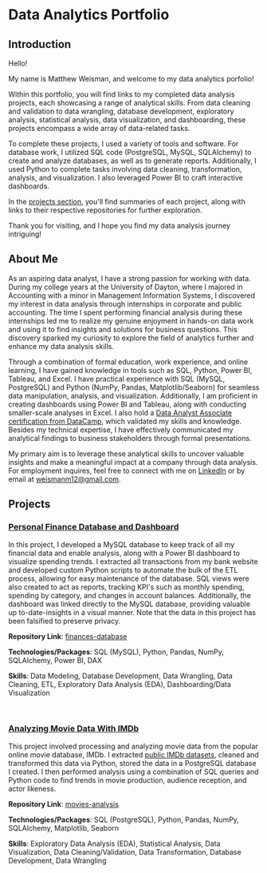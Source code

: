 # Data Analytics Portfolio

## Introduction

Hello!

My name is Matthew Weisman, and welcome to my data analytics porfolio!

Within this portfolio, you will find links to my completed data analysis projects, each showcasing a range of analytical skills. From data cleaning and validation to data wrangling, database development, exploratory analysis, statistical analysis, data visualization, and dashboarding, these projects encompass a wide array of data-related tasks.

To complete these projects, I used a variety of tools and software. For database work, I utilized SQL code (PostgreSQL, MySQL, SQLAlchemy) to create and analyze databases, as well as to generate reports. Additionally, I used Python to complete tasks involving data cleaning, transformation, analysis, and visualization. I also leveraged Power BI to craft interactive dashboards.

In the [projects section](#projects), you'll find summaries of each project, along with links to their respective repositories for further exploration.

Thank you for visiting, and I hope you find my data analysis journey intriguing!

## About Me

As an aspiring data analyst, I have a strong passion for working with data. During my college years at the University of Dayton, where I majored in Accounting with a minor in Management Information Systems, I discovered my interest in data analysis through internships in corporate and public accounting. The time I spent performing financial analysis during these internships led me to realize my genuine enjoyment in hands-on data work and using it to find insights and solutions for business questions. This discovery sparked my curiosity to explore the field of analytics further and enhance my data analysis skills.

Through a combination of formal education, work experience, and online learning, I have gained knowledge in tools such as SQL, Python, Power BI, Tableau, and Excel. I have practical experience with SQL (MySQL, PostgreSQL) and Python (NumPy, Pandas, Matplotlib/Seaborn) for seamless data manipulation, analysis, and visualization. Additionally, I am proficient in creating dashboards using Power BI and Tableau, along with conducting smaller-scale analyses in Excel. I also hold a [Data Analyst Associate certification from DataCamp](https://app.datacamp.com/certification), which validated my skills and knowledge. Besides my technical expertise, I have effectively communicated my analytical findings to business stakeholders through formal presentations. 

My primary aim is to leverage these analytical skills to uncover valuable insights and make a meaningful impact at a company through data analysis. For employment inquires, feel free to connect with me on [LinkedIn](https://www.linkedin.com/in/matthewweisman2022
) or by email at weismanm12@gmail.com.


## Projects

### [Personal Finance Database and Dashboard](https://github.com/weismanm12/finances-database)

In this project, I developed a MySQL database to keep track of all my financial data and enable analysis, along with a Power BI dashboard to visualize spending trends. I extracted all transactions from my bank website and developed custom Python scripts to automate the bulk of the ETL process, allowing for easy maintenance of the database. SQL views were also created to act as reports, tracking KPI's such as monthly spending, spending by category, and changes in account balances. Additionally, the dashboard was linked directly to the MySQL database, providing valuable up to-date-insights in a visual manner. Note that the data in this project has been falsified to preserve privacy.

**Repository Link**: [finances-database](https://github.com/weismanm12/finances-database)

**Technologies/Packages**:  SQL (MySQL), Python, Pandas, NumPy, SQLAlchemy, Power BI, DAX

**Skills**: Data Modeling, Database Development, Data Wrangling, Data Cleaning, ETL, Exploratory Data Analysis (EDA), Dashboarding/Data Visualization


<br> 


### [Analyzing Movie Data With IMDb](https://github.com/weismanm12/movies-analysis)
This project involved processing and analyzing movie data from the popular online movie database, IMDb. I extracted [public IMDb datasets](https://developer.imdb.com/non-commercial-datasets/), cleaned and transformed this data via Python, stored the data in a PostgreSQL database I created. I then performed analysis using a combination of SQL queries and Python code to find trends in movie production, audience reception, and actor likeness.

**Repository Link**: [movies-analysis](https://github.com/weismanm12/movies-analysis)

**Technologies/Packages**: SQL (PostgreSQL), Python, Pandas, NumPy, SQLAlchemy, Matplotlib, Seaborn

**Skills**: Exploratory Data Analysis (EDA), Statistical Analysis, Data Visualization, Data Cleaning/Validation, Data Transformation, Database Development, Data Wrangling
